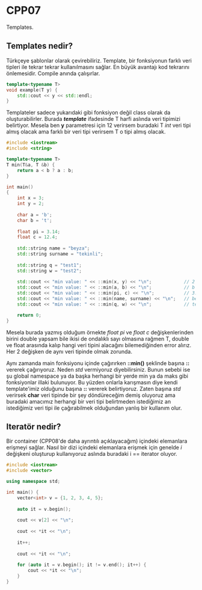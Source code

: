 # **CPP07** 

Templates.

## Templates nedir?

Türkçeye şablonlar olarak çevirebiliriz. Template, bir fonksiyonun farklı veri tipleri ile tekrar tekrar kullanılmasını sağlar. En büyük avantajı kod tekrarını önlemesidir. Compile anında çalışırlar.

```cpp
template<typename T>
void example(T y) {
    std::cout << y << std::endl;
}
```

Templateler sadece yukarıdaki gibi fonksiyon değil class olarak da oluşturabilirler. Burada _**template<typename T>**_ ifadesinde T harfi aslında veri tipimizi belirtiyor. Mesela ben **y** parametresi için 12 verirsem buradaki T _int_ veri tipi almış olacak ama farklı bir veri tipi verirsem T o tipi almış olacak. 

```cpp
#include <iostream>
#include <string>

template<typename T>
T min(T&a, T &b) {
    return a < b ? a : b;
}

int main() 
{
    int x = 3;
    int y = 2;
    
    char a = 'b';
    char b = 't';
    
    float pi = 3.14;
    float c = 12.4;
    
    std::string name = "beyza";
    std::string surname = "tekinli";
    
    std::string q = "test1";
    std::string w = "test2";
    
    std::cout << "min value: " << ::min(x, y) << "\n";            // 2
    std::cout << "min value: " << ::min(a, b) << "\n";            // b --> ascii karakter değerine bakar.
    std::cout << "min value: " << ::min(pi, c) << "\n";           // 3.14
    std::cout << "min value: " << ::min(name, surname) << "\n";   // beyza --> ascii karakter değerine bakar.
    std::cout << "min value: " << ::min(q, w) << "\n";            // test1 --> ascii karakter değerlerini karşılaştırır.

    return 0;
}
```

Mesela burada yazmış olduğum örnekte _float pi_ ve _float c_ değişkenlerinden birini double yapsam bile ikisi de ondalıklı sayı olmasına rağmen T, double ve float arasında kalıp hangi veri tipini alacağını bilemediğinden error alırız. Her 2 değişken de aynı veri tipinde olmak zorunda.

Aynı zamanda main fonksiyonu içinde çağırırken **::min()** şeklinde başına **::** vererek çağırıyoruz. Neden _std_ vermiyoruz diyebilirsiniz. Bunun sebebi ise şu global namespace ya da başka herhangi bir yerde min ya da maks gibi fonksiyonlar illaki bulunuyor. Bu yüzden onlarla karışmasın diye kendi template'imiz olduğunu başına **::** vererek belirtiyoruz. Zaten başına _std_ verirsek **char** veri tipinde bir şey döndüreceğim demiş oluyoruz ama buradaki amacımız herhangi bir veri tipi belirtmeden istediğimiz an istediğimiz veri tipi ile çağırabilmek olduğundan yanlış bir kullanım olur.

## Iteratör nedir?

Bir container (CPP08'de daha ayrıntılı açıklayacağım) içindeki elemanlara erişmeyi sağlar. Nasıl bir dizi içindeki elemanlara erişmek için genelde _i_ değişkeni oluşturup kullanıyoruz aslında buradaki i == iterator oluyor. 

```cpp
#include <iostream>
#include <vector>

using namespace std;

int main() {
    vector<int> v = {1, 2, 3, 4, 5};
    
    auto it = v.begin();
    
    cout << v[2] << "\n";
    
    cout << *it << "\n";
    
    it++;
    
    cout << *it << "\n";
    
    for (auto it = v.begin(); it != v.end(); it++) {
        cout << *it << "\n";
    }
}
```
